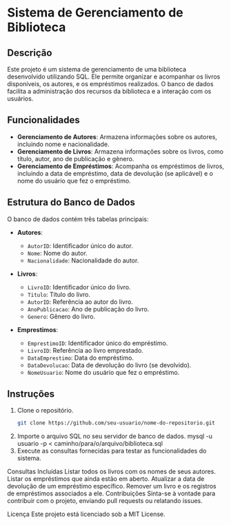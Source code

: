 # Sistema de Gerenciamento de Biblioteca

## Descrição

Este projeto é um sistema de gerenciamento de uma biblioteca desenvolvido utilizando SQL. Ele permite organizar e acompanhar os livros disponíveis, os autores, e os empréstimos realizados. O banco de dados facilita a administração dos recursos da biblioteca e a interação com os usuários.

## Funcionalidades

- **Gerenciamento de Autores**: Armazena informações sobre os autores, incluindo nome e nacionalidade.
- **Gerenciamento de Livros**: Armazena informações sobre os livros, como título, autor, ano de publicação e gênero.
- **Gerenciamento de Empréstimos**: Acompanha os empréstimos de livros, incluindo a data de empréstimo, data de devolução (se aplicável) e o nome do usuário que fez o empréstimo.

## Estrutura do Banco de Dados

O banco de dados contém três tabelas principais:

- **Autores**:
  - `AutorID`: Identificador único do autor.
  - `Nome`: Nome do autor.
  - `Nacionalidade`: Nacionalidade do autor.

- **Livros**:
  - `LivroID`: Identificador único do livro.
  - `Titulo`: Título do livro.
  - `AutorID`: Referência ao autor do livro.
  - `AnoPublicacao`: Ano de publicação do livro.
  - `Genero`: Gênero do livro.

- **Emprestimos**:
  - `EmprestimoID`: Identificador único do empréstimo.
  - `LivroID`: Referência ao livro emprestado.
  - `DataEmprestimo`: Data do empréstimo.
  - `DataDevolucao`: Data de devolução do livro (se devolvido).
  - `NomeUsuario`: Nome do usuário que fez o empréstimo.

## Instruções

1. Clone o repositório.
   ```bash
   git clone https://github.com/seu-usuario/nome-do-repositorio.git
2. Importe o arquivo SQL no seu servidor de banco de dados.
 mysql -u usuario -p < caminho/para/o/arquivo/biblioteca.sql
3. Execute as consultas fornecidas para testar as funcionalidades do sistema.

Consultas Incluídas
Listar todos os livros com os nomes de seus autores.
Listar os empréstimos que ainda estão em aberto.
Atualizar a data de devolução de um empréstimo específico.
Remover um livro e os registros de empréstimos associados a ele.
Contribuições
Sinta-se à vontade para contribuir com o projeto, enviando pull requests ou relatando issues.

Licença
Este projeto está licenciado sob a MIT License.
